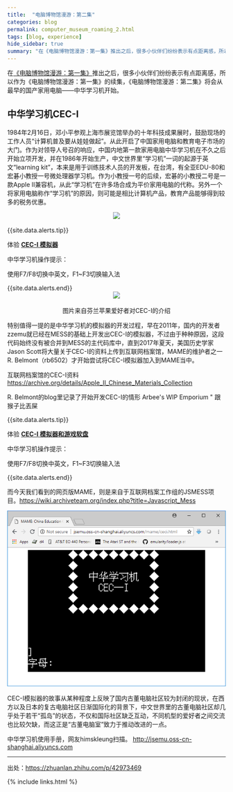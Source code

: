```yaml
---
title:  "电脑博物馆漫游：第二集"
categories: blog
permalink: computer_museum_roaming_2.html
tags: [blog, experience]
hide_sidebar: true
summary: "在《电脑博物馆漫游：第一集》推出之后，很多小伙伴们纷纷表示有点距离感，所以作为《电脑博物馆漫游：第一集》的续集，《电脑博物馆漫游：第二集》将会从最早的国产家用电脑——中华学习机开始。"
---
```


在[《电脑博物馆漫游：第一集》](/computer_museum_roaming_1.html)推出之后，很多小伙伴们纷纷表示有点距离感，所以作为《电脑博物馆漫游：第一集》的续集，《电脑博物馆漫游：第二集》将会从最早的国产家用电脑——中华学习机开始。

## 中华学习机CEC-I

1984年2月16日，邓小平参观上海市展览馆举办的十年科技成果展时，鼓励现场的工作人员“计算机普及要从娃娃做起”。从此开启了中国家用电脑和教育电子市场的大门。作为对领导人号召的响应，中国内地第一款家用电脑中华学习机在不久之后开始立项开发，并在1986年开始生产，中文世界里“学习机”一词的起源于英文“learning kit”，本来是用于训练技术人员的开发板，在台湾，有全亚EDU-80和宏碁小教授一号微处理器学习机。作为小教授一号的后续，宏碁的小教授二号是一款Apple II兼容机，从此“学习机”在许多场合成为平价家用电脑的代称。另外一个将家用电脑称作“学习机”的原因，则可能是相比计算机产品，教育产品能够得到较多的税务优惠。

<div align="center">
    <a href="../images/dnbwg/computer_museum_roaming_11.png">
        <img src="../images/dnbwg/computer_museum_roaming_11.png"/>
    </a>
</div>

{{site.data.alerts.tip}}
<p>体验 <b><a href='{{ "/emularity.html?machine=ceci" | prepend: site.computer_museum_base_url }}' target='_blank'>CEC-I 模拟器</a></b></p>
<p>中华学习机操作提示：</p>
<p>使用F7/F8切换中英文，F1~F3切换输入法</p>
{{site.data.alerts.end}}

<div align="center">
    <a href="../images/dnbwg/computer_museum_roaming_12.png">
        <img src="../images/dnbwg/computer_museum_roaming_12.png"/>
    </a>
    <p>图片来自芬兰苹果爱好者对CEC-I的介绍</p>
</div>

特别值得一提的是中华学习机的模拟器的开发过程，早在2011年，国内的开发者zzemu就已经在MESS的基础上开发出CEC-I的模拟器，不过由于种种原因，这段代码始终没有被合并到MESS的主代码库中，直到2017年夏天，美国历史学家Jason Scott将大量关于CEC-I的资料上传到互联网档案馆，MAME的维护者之一R. Belmont（rb6502）才开始尝试将CEC-I模拟器加入到MAME当中。

互联网档案馆的CEC-I资料 <https://archive.org/details/Apple_II_Chinese_Materials_Collection>

R. Belmont的blog里记录了开始开发CEC-I的情形 Arbee's WIP Emporium " 跟猴子比丟屎

{{site.data.alerts.tip}}
<p>体验 <b><a href='{{ "/emularity.html?machine=cecidisk" | prepend: site.computer_museum_base_url }}' target='_blank'>CEC-I 模拟器和游戏软盘</a></b></p>
<p>中华学习机操作提示：</p>
<p>使用F7/F8切换中英文，F1~F3切换输入法</p>
{{site.data.alerts.end}}

而今天我们看到的网页版MAME，则是来自于互联网档案工作组的JSMESS项目。<https://wiki.archiveteam.org/index.php?title=Javascript_Mess>

<div align="center">
    <a href="../images/dnbwg/computer_museum_roaming_13.png">
        <img src="../images/dnbwg/computer_museum_roaming_13.png"/>
    </a>
</div>

CEC-I模拟器的故事从某种程度上反映了国内古董电脑社区较为封闭的现状，在西方以及日本的复古电脑社区日渐国际化的背景下，中文世界里的古董电脑社区却几乎处于若干“孤岛”的状态，不仅和国际社区缺乏互动，不同机型的爱好者之间交流也比较欠缺，而这正是“古董电脑室”致力于推动改进的一点。

中华学习机使用手册，网友himskleung扫描。 <http://jsemu.oss-cn-shanghai.aliyuncs.com>


---------

出处：https://zhuanlan.zhihu.com/p/42973469

{% include links.html %}
